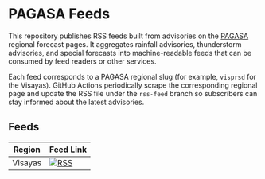 # PAGASA Feeds

This repository publishes RSS feeds built from advisories on the [PAGASA](https://www.pagasa.dost.gov.ph) regional forecast pages. It aggregates rainfall advisories, thunderstorm advisories, and special forecasts into machine-readable feeds that can be consumed by feed readers or other services.

Each feed corresponds to a PAGASA regional slug (for example, `visprsd` for the Visayas). GitHub Actions periodically scrape the corresponding regional page and update the RSS file under the `rss-feed` branch so subscribers can stay informed about the latest advisories.

## Feeds
 
| Region  | Feed Link |
|---------|-----------|
| Visayas |  [![RSS](https://img.shields.io/badge/rss-F88900?style=for-the-badge&logo=rss&logoColor=white)](https://jakewarren.github.io/pagasa-feeds/visprsd.rss)    |
